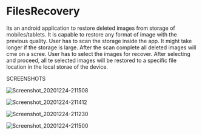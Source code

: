 # FilesRecovery

Its an android application to restore deleted images from storage of mobiles/tablets. It is capable to restore any format of image with the previous quality. User has to scan the storage inside the app. It might take longer if the storage is large. After the scan complete all deleted images will cme on a scree. User has to select the images for recover. After selecting and proceed, all te selected images will be restored to a specific file location in the local storae of the device.

SCREENSHOTS


![Screenshot_20201224-211508](https://user-images.githubusercontent.com/26278801/103097839-a1af6b00-462e-11eb-8352-e142bf7bb87e.png)

![Screenshot_20201224-211412](https://user-images.githubusercontent.com/26278801/103097851-aaa03c80-462e-11eb-815d-9c38d5c81d38.png)

![Screenshot_20201224-211230](https://user-images.githubusercontent.com/26278801/103097854-ab38d300-462e-11eb-877c-ded7482a2738.png)

![Screenshot_20201224-211500](https://user-images.githubusercontent.com/26278801/103097855-abd16980-462e-11eb-8409-1f1d2b4bb604.png)



